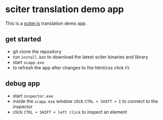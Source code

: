 # sciter translation demo app

This is a [sciter.js](https://sciter.com/) translation demo app.

## get started

- git clone the repository
- run `install.bat` to download the latest sciter binaries and library
- start `scapp.exe`
- to refresh the app after changes to the html/css click `F5`

## debug app

- start `inspector.exe`
- inside the `scapp.exe` window click `CTRL + SHIFT + I` to connect to the inspector
- click `CTRL + SHIFT + left click` to inspect an element
